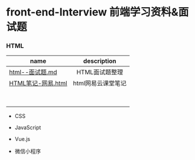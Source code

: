 # front-end-Interview 前端学习资料&面试题

### HTML
|name|description|
|---|:---:|
|[html--面试题.md](https://github.com/zhourusheng/front-end-Interview/blob/master/html/html--%E9%9D%A2%E8%AF%95%E9%A2%98.md)|HTML面试题整理|
|[HTML笔记-网易.html](https://github.com/zhourusheng/front-end-Interview/blob/master/html/HTML%E7%AC%94%E8%AE%B0-%E7%BD%91%E6%98%93.html)|html网易云课堂笔记|
|[]()||
|[]()||
|[]()||
|[]()||
|[]()||
|[]()||
|[]()||
|[]()||


* CSS


* JavaScript


* Vue.js


* 微信小程序

